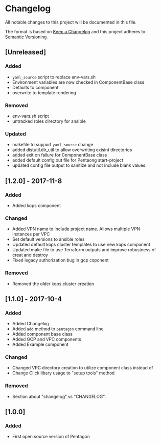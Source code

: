 # Changelog
All notable changes to this project will be documented in this file.

The format is based on [Keep a Changelog](http://keepachangelog.com/en/1.0.0/)
and this project adheres to [Semantic Versioning](http://semver.org/spec/v2.0.0.html).

## [Unreleased]
### Added
- `yaml_source` script to replace env-vars.sh
- Environment variables are now checked in ComponentBase class
- Defaults to component
- overwrite to template rendering

### Removed
- env-vars.sh script
- untracked roles directory for ansible

### Updated 
- makefile to support `yaml_source` change
- added distutil.dir_util to allow overwriting exisint directories
- added exit on failure for ComponentBase class
- added default config out file for Pentaong start-project
- updated config file output to sanitize and not include blank values

## [1.2.0] - 2017-11-8
### Added
- Added kops component

### Changed
- Added VPN name to include project name. Allows multiple VPN instances per VPC
- Set default versions to ansible roles
- Updated default kops cluster templates to use new kops component
- Updated make file to use Terraform outputs and improve robustness of creat and destroy
- Fixed legacy authorization bug in gcp coponent

### Removed
- Removed the older kops cluster creation


## [1.1.0] - 2017-10-4
### Added
- Added Changelog
- Added `add` method to `pentagon` command line
- Added component base class
- Added GCP and VPC components
- Added Example component

### Changed
- Changed VPC directory creation to utilize component class instead of 
- Change Click libary usage to "setup tools" method

### Removed
- Section about "changelog" vs "CHANGELOG".

## [1.0.0]

### Added
- First open source version of Pentagon